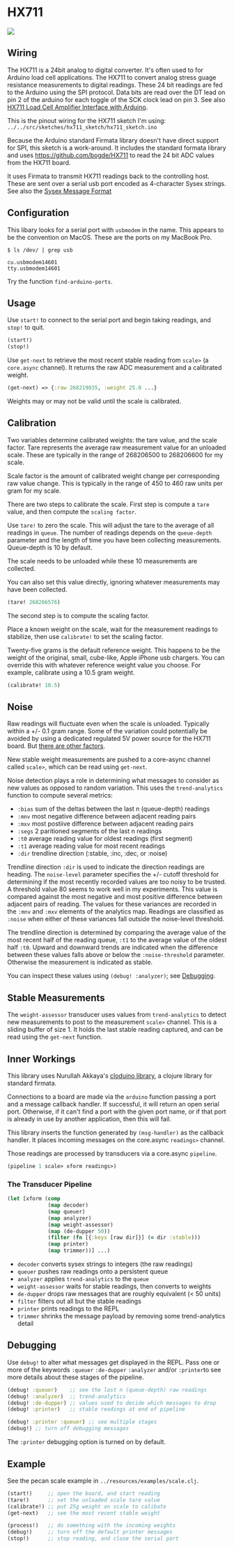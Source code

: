 # HX711


![](images/resized.jpg)

## Wiring

The HX711 is a 24bit analog to digital converter.  It's often used to
for Arduino load cell applications.  The HX711 to convert
analog stress guage resistance measurements to digital readings.
These 24 bit readings are fed to the Arduino using the SPI protocol.
Data bits are read over the DT lead on pin 2 of the arduino for each
toggle of the SCK clock lead on pin 3. See also [HX711 Load Cell
Amplifier Interface with
Arduino](https://circuits4you.com/2016/11/25/hx711-arduino-load-cell/).

This is the pinout wiring for the HX711 sketch I'm using:
`../../src/sketches/hx711_sketch/hx711_sketch.ino`


Because the Arduino standard Firmata library doesn't have direct
support for SPI, this sketch is a work-around.  It includes the
standard formata library and uses <https://github.com/bogde/HX711> to
read the 24 bit ADC values from the HX711 board.

It uses Firmata to transmit HX711 readings back to the controlling
host. These are sent over a serial usb port encoded as 4-character
Sysex strings.  See also the [Sysex Message
Format](http://firmata.org/wiki/V2.2ProtocolDetails)

## Configuration
This libary looks for a serial port with `usbmodem` in the name. This
appears to be the convention on MacOS. These are the ports on my
MacBook Pro.

``` shell
$ ls /dev/ | grep usb

cu.usbmodem14601
tty.usbmodem14601
```
Try the function  `find-arduino-ports`.

## Usage

Use `start!` to connect to the serial port and begin taking readings,
and `stop!` to quit.

``` clojure
(start!)
(stop!)
```

Use `get-next` to retrieve the most recent stable reading from `scale>` (a
 `core.async` channel). It returns the raw ADC measurement and a calibrated weight.

``` clojure
(get-next) => {:raw 268219035, :weight 25.0 ...}
```

Weights may or may not be valid until the scale is calibrated.

## Calibration
Two variables determine calibrated weights: the tare value,
and the scale factor.  Tare represents the average raw measurement
value for an unloaded scale.  These are typically in the range of
268206500 to 268206600 for my scale.

Scale factor is the amount of calibrated weight change per
corresponding raw value change.  This is typically in the range of 450
to 460 raw units per gram for my scale.

There are two steps to calibrate the scale.  First step is compute a
`tare` value, and then compute the `scaling factor`.

Use `tare!` to zero the scale.  This will adjust the tare to the
average of all readings in `queue`.  The number of readings depends on
the `queue-depth` parameter and the length of time you have been
collecting measurements. Queue-depth is 10 by default.

The scale needs to be unloaded while these 10 measurements are
collected. 

You can also set this value directly, ignoring whatever measurements
may have been collected.

``` clojure
(tare! 268206576)
```

The second step is to compute the scaling factor.

Place a known weight on the scale, wait for the measurement readings
to stabilize, then use `calibrate!` to set the scaling factor. 

Twenty-five grams is the default reference weight.  This happens
to be the weight of the original, small, cube-like, Apple iPhone usb
chargers.  You can override this with whatever reference weight value
you choose.  For example, calibrate using a 10.5 gram weight.

``` clojure
(calibrate! 10.5)
```

## Noise

Raw readings will fluctuate even when the scale is unloaded.  Typically
within a +/- 0.1 gram range.  Some of the variation could potentially
be avoided by using a dedicated regulated 5V power source for the
HX711 board.  But [there are other factors](https://forum.arduino.cc/index.php?topic=365107.0).

New stable weight measurements are pushed to a core-async channel called
`scale>`, which can be read using `get-next`.

Noise detection plays a role in determining what messages to consider
as new values as opposed to random variation. This uses the
`trend-analytics` function to compute several metrics:

* `:bias` sum of the deltas between the last n (queue-depth) readings
* `:mnv`  most negative difference between adjacent reading pairs
* `:mxv`  most postiive difference between adjacent reading pairs
* `:segs` 2 paritioned segments of the last n readings
* `:t0`   average reading value for oldest readings (first segment)
* `:t1`   average reading value for most recent readings
* `:dir`  trendline direction (:stable, :inc, :dec, or :noise)

Trendline direction `:dir` is used to indicate the direction readings
are heading.  The `noise-level` parameter specifies the +/- cutoff
threshold for determining if the most recently recorded values are too
noisy to be trusted.  A threshold value 80 seems to work well in my
experiments.  This value is compared against the most negative and
most positive difference between adjacent pairs of reading.  The
values for these variances are recorded in the `:mnv` and `:mxv`
elements of the analytics map. Readings are classified as `:noise`
when either of these variances fall outside the noise-level threshold.

The trendline direction is determined by comparing the average value
of the most recent half of the reading queue, `:t1` to the average
value of the oldest half `:t0`.  Upward and downward trends are
indicated when the difference between these values falls above or
below the `:noise-threshold` parameter.  Otherwise the measurement is
indicated as stable.

You can inspect these values using `(debug! :analyzer)`; see [Debugging](##Debugging).

## Stable Measurements
The `weight-assessor` transducer uses values from `trend-analytics` to
detect new measurements to post to the measurement `scale>` channel.  This is
a sliding buffer of size 1. It holds the last stable reading captured,
and can be read using the `get-next` function.


## Inner Workings

This library uses Nurullah Akkaya's [cloduino
library](https://github.com/nakkaya/clodiuno), a clojure library for
standard firmata.

Connections to a board are made via the `arduino` function passing a
port and a message callback handler.  If successful, it will return an
open serial port.  Otherwise, if it can't find a port with the given
port name, or if that port is already in use by another application,
then this will fail.

This library inserts the function generated by `(msg-handler)` as the
callback handler. It places incoming messages on the
core.async `readings>` channel.

Those readings are processed by transducers via a core.async `pipeline`.

``` clojure
(pipeline 1 scale> xform readings>)
```

### The Transducer Pipeline

``` clojure
(let [xform (comp
             (map decoder)
             (map queuer)
             (map analyzer)
             (map weight-assessor)
             (map (de-dupper 50))
             (filter (fn [{:keys [raw dir]}] (= dir :stable)))
             (map printer)
             (map trimmer))] ...)
```

  * `decoder`  converts sysex strings to integers (the raw readings)
  * `queuer`   pushes raw readings onto a persistent queue
  * `analyzer` applies `trend-analytics` to the `queue`
  * `weight-assessor` waits for stable readings, then converts to weights
  * `de-dupper` drops raw messages that are roughly equivalent (< 50 units)
  * `filter`   filters out all but the stable readings
  * `printer`  prints readings to the REPL
  * `trimmer`  shrinks the message payload by removing some trend-analytics detail
  
  
## Debugging 

Use `debug!` to alter what messages get displayed in the REPL.
Pass one or more of the keywords `:queuer` `:de-dupper` `:analyzer`
and/or `:printer`to see more details about these stages of the pipeline.

``` clojure
(debug! :queuer)    ;; see the last n (queue-depth) raw readings
(debug! :analyzer)  ;; trend-analytics
(debug! :de-dupper) ;; values used to decide which messages to drop
(debug! :printer)   ;; stable readings at end of pipeline

(debug! :printer :queuer) ;; see multiple stages
(debug!) ;; turn off debugging messages

```

The `:printer` debugging option is turned on by default.


## Example

See the pecan scale example in `../resources/examples/scale.clj`.

``` clojure
(start!)     ;; open the board, and start reading
(tare!)      ;; set the unloaded scale tare value
(calibrate!) ;; put 25g weight on scale to calibate
(get-next)   ;; see the most recent stable weight

(process!)   ;; do something with the incoming weights
(debug!)     ;; turn off the default printer messages
(stop!)      ;; stop reading, and close the serial port
```





